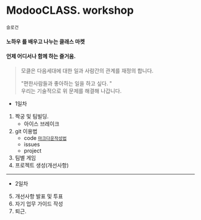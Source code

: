 

# ModooCLASS. workshop

`슬로건`

#### **노하우** 를 배우고 나누는 클래스 마켓 

#### 언제 어디서나 함께 하는 즐거움. 

> 모클은 다음세대에 대한 일과 사람간의 관계를 재정의 합니다. 
>
> "편한사람들과 좋아하는 일을 하고 싶다. "    
> 우리는 기술적으로 위 문제를 해결해 나갑니다.  


- 1일차
1. 짝궁 및 팀빌딩. 
   - 아이스 브레이크
2. git 이용법
   - code [`마크다운작성법`](https://gist.github.com/ihoneymon/652be052a0727ad59601)
   - issues
   - project
3. 팀별 게임
4. 프로젝트 생성(개선사항)

------------------------------------------

- 2일차
5. 개선사항 발표 및 투표
6. 자기 업무 가이드 작성
7. 퇴근.
